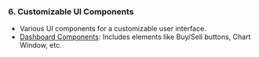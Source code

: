 ### 6. **Customizable UI Components**
- Various UI components for a customizable user interface.
- [Dashboard Components](https://github.com/webpov/mobile-trader/blob/main/src/dom/organism/Dashboard): Includes elements like Buy/Sell buttons, Chart Window, etc.
